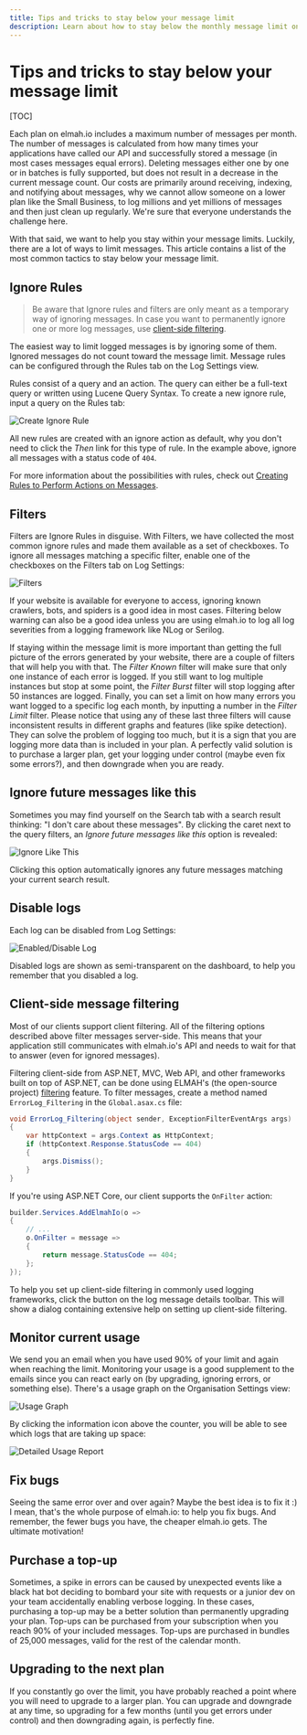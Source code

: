 ```yaml
---
title: Tips and tricks to stay below your message limit
description: Learn about how to stay below the monthly message limit on elmah.io. If you don't want to upgrade here's a list of tricks to help limit messages.
---
```


# Tips and tricks to stay below your message limit

[TOC]

Each plan on elmah.io includes a maximum number of messages per month. The number of messages is calculated from how many times your applications have called our API and successfully stored a message (in most cases messages equal errors). Deleting messages either one by one or in batches is fully supported, but does not result in a decrease in the current message count. Our costs are primarily around receiving, indexing, and notifying about messages, why we cannot allow someone on a lower plan like the Small Business, to log millions and yet millions of messages and then just clean up regularly. We're sure that everyone understands the challenge here.

With that said, we want to help you stay within your message limits. Luckily, there are a lot of ways to limit messages. This article contains a list of the most common tactics to stay below your message limit.

## Ignore Rules

> Be aware that Ignore rules and filters are only meant as a temporary way of ignoring messages. In case you want to permanently ignore one or more log messages, use [client-side filtering](#client-side-message-filtering).

The easiest way to limit logged messages is by ignoring some of them. Ignored messages do not count toward the message limit. Message rules can be configured through the Rules tab on the Log Settings view.

Rules consist of a query and an action. The query can either be a full-text query or written using Lucene Query Syntax. To create a new ignore rule, input a query on the Rules tab:

![Create Ignore Rule](images/create_ignore_rule.png)

All new rules are created with an ignore action as default, why you don't need to click the *Then* link for this type of rule. In the example above, ignore all messages with a status code of `404`.

For more information about the possibilities with rules, check out [Creating Rules to Perform Actions on Messages](https://docs.elmah.io/creating-rules-to-perform-actions-on-messages/).

## Filters

Filters are Ignore Rules in disguise. With Filters, we have collected the most common ignore rules and made them available as a set of checkboxes. To ignore all messages matching a specific filter, enable one of the checkboxes on the Filters tab on Log Settings:

![Filters](images/filters.png)

If your website is available for everyone to access, ignoring known crawlers, bots, and spiders is a good idea in most cases. Filtering below warning can also be a good idea unless you are using elmah.io to log all log severities from a logging framework like NLog or Serilog.

If staying within the message limit is more important than getting the full picture of the errors generated by your website, there are a couple of filters that will help you with that. The *Filter Known* filter will make sure that only one instance of each error is logged. If you still want to log multiple instances but stop at some point, the *Filter Burst* filter will stop logging after 50 instances are logged. Finally, you can set a limit on how many errors you want logged to a specific log each month, by inputting a number in the *Filter Limit* filter. Please notice that using any of these last three filters will cause inconsistent results in different graphs and features (like spike detection). They can solve the problem of logging too much, but it is a sign that you are logging more data than is included in your plan. A perfectly valid solution is to purchase a larger plan, get your logging under control (maybe even fix some errors?), and then downgrade when you are ready.

## Ignore future messages like this

Sometimes you may find yourself on the Search tab with a search result thinking: "I don't care about these messages". By clicking the caret next to the query filters, an *Ignore future messages like this* option is revealed:

![Ignore Like This](images/ignore-like-this-v2.png)

Clicking this option automatically ignores any future messages matching your current search result.

## Disable logs

Each log can be disabled from Log Settings:

![Enabled/Disable Log](images/enabled_disable_log.png)

Disabled logs are shown as semi-transparent on the dashboard, to help you remember that you disabled a log.

## Client-side message filtering

Most of our clients support client filtering. All of the filtering options described above filter messages server-side. This means that your application still communicates with elmah.io's API and needs to wait for that to answer (even for ignored messages).

Filtering client-side from ASP.NET, MVC, Web API, and other frameworks built on top of ASP.NET, can be done using ELMAH's (the open-source project) [filtering](https://code.google.com/p/elmah/wiki/ErrorFiltering) feature. To filter messages, create a method named `ErrorLog_Filtering` in the `Global.asax.cs` file:

```csharp
void ErrorLog_Filtering(object sender, ExceptionFilterEventArgs args)
{
    var httpContext = args.Context as HttpContext;
    if (httpContext.Response.StatusCode == 404)
    {
        args.Dismiss();
    }
}
```

If you're using ASP.NET Core, our client supports the `OnFilter` action:

```csharp
builder.Services.AddElmahIo(o =>
{
    // ...
    o.OnFilter = message =>
    {
        return message.StatusCode == 404;
    };
});
```

To help you set up client-side filtering in commonly used logging frameworks, click the <kbd><span class="fa fa-filter"></span></kbd> button on the log message details toolbar. This will show a dialog containing extensive help on setting up client-side filtering.

## Monitor current usage

We send you an email when you have used 90% of your limit and again when reaching the limit. Monitoring your usage is a good supplement to the emails since you can react early on (by upgrading, ignoring errors, or something else). There's a usage graph on the Organisation Settings view:

![Usage Graph](images/usage-graph-v2.png)

By clicking the information icon above the counter, you will be able to see which logs that are taking up space:

![Detailed Usage Report](images/detailed-usage-report-v2.png)

## Fix bugs

Seeing the same error over and over again? Maybe the best idea is to fix it :) I mean, that's the whole purpose of elmah.io: to help you fix bugs. And remember, the fewer bugs you have, the cheaper elmah.io gets. The ultimate motivation!

## Purchase a top-up

Sometimes, a spike in errors can be caused by unexpected events like a black hat bot deciding to bombard your site with requests or a junior dev on your team accidentally enabling verbose logging. In these cases, purchasing a top-up may be a better solution than permanently upgrading your plan. Top-ups can be purchased from your subscription when you reach 90% of your included messages. Top-ups are purchased in bundles of 25,000 messages, valid for the rest of the calendar month.

## Upgrading to the next plan

If you constantly go over the limit, you have probably reached a point where you will need to upgrade to a larger plan. You can upgrade and downgrade at any time, so upgrading for a few months (until you get errors under control) and then downgrading again, is perfectly fine.